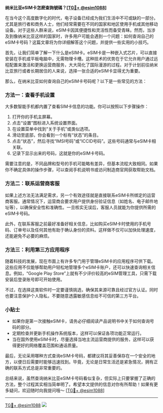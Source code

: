 **纳米比亚eSIM卡怎麽查詢號碼？[[TG💪+ @esim1088](https://t.me/s/esim1088)]**

在当今这个高度数字化的时代，电子设备已经成为我们生活中不可或缺的一部分。尤其是旅行者和商务人士，他们经常需要在不同的国家和地区使用手机或其他移动设备。对于这些人群来说，eSIM卡因其便捷性和灵活性而备受青睐。然而，当涉及到像纳米比亚这样的国家时，许多用户可能会遇到一个问题：如何查询自己的eSIM卡号码？这篇文章将为你详细解答这个问题，并提供一些实用的小技巧。

首先，让我们简单了解一下什么是eSIM卡。eSIM卡是一种嵌入式芯片，可以直接安装在手机或平板电脑中，无需物理卡槽。这种技术的优势在于它允许用户通过远程配置来激活和更换运营商服务，大大简化了国际漫游的过程。对于计划前往纳米比亚旅行或者长期居住的人来说，选择一张合适的eSIM卡显得尤为重要。

那么，在纳米比亚如何查询自己的eSIM卡号码呢？以下是一些常见的方法：

### 方法一：查看手机设置
大多数智能手机都内置了查看SIM卡信息的功能。你可以按照以下步骤操作：
1. 打开你的手机主屏幕。
2. 点击“设置”图标进入系统设置界面。
3. 在设置菜单中找到“关于手机”或类似选项。
4. 滑动至底部，你会看到一个标有“状态”的条目。
5. 点击“状态”，然后寻找“IMSI号码”或“ICCID号码”。这些号码通常与eSIM卡相关联。
6. 记录下显示出来的号码，这就是你的eSIM卡号码。

需要注意的是，不同品牌和型号的手机可能略有差异，但基本流程大致相同。如果你不确定具体的操作步骤，可以查阅手机说明书或访问制造商官网获取帮助文档。

### 方法二：联系运营商客服
如果上述方法无法满足需求，另一个有效途径就是直接联系eSIM卡所绑定的运营商客服。通常情况下，运营商会要求用户提供身份验证信息（如姓名、电子邮件地址等），以确保安全性和准确性。一旦核实无误后，客服人员就能为你提供所需的eSIM卡号码。

此外，在联系客服之前最好准备好相关信息，比如购买eSIM卡时使用的手机号码、订单号以及任何其他有助于确认身份的资料。这样做不仅可以加快处理速度，还能避免不必要的麻烦。

### 方法三：利用第三方应用程序
随着科技的发展，现在市面上有许多专门用于管理eSIM卡的应用程序可供下载。这些应用不仅能够帮助用户轻松地管理多个eSIM卡账户，还可以快速查询相关信息。例如，“Google Play Store”上就有不少评价较高的eSIM管理工具，只需下载安装后登录账号即可开始使用。

不过，在选择这类软件时一定要谨慎挑选，确保其来源可靠且经过官方认证。同时也要注意保护个人隐私，不要随意透露敏感信息给不可信的第三方平台。

### 小贴士
- 如果你是第一次接触eSIM卡，请务必仔细阅读产品说明书中关于如何查询号码的部分。
- 定期检查并更新手机操作系统版本，这样可以保证各项功能正常运行。
- 当在国外使用eSIM卡时，尽量选择当地主流运营商提供的服务，这样可以获得更好的网络覆盖范围和通话质量。

最后，无论采用哪种方式查询eSIM卡号码，都建议将其妥善保存在一个安全的地方，以便日后需要时能够迅速找到。毕竟，无论是日常生活还是紧急情况，拥有正确的联系方式总是非常重要的。

总结来说，虽然查询纳米比亚eSIM卡号码看似复杂，但实际上只要掌握了正确的方法，整个过程其实相当简单明了。希望本文提供的信息对你有所帮助！如果有更多疑问，欢迎随时向我提问哦～ [[TG💪+ @esim1088](https://t.me/s/esim1088)]

---

[TG💪+ @esim1088](https://t.me/s/esim1088) ![](https://i.postimg.cc/4NQfJmqS/Snipaste-2025-05-13-00-14-12.png)